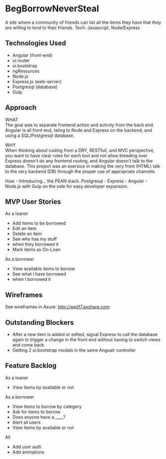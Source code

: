 # BegBorrowNeverSteal
A site where a community of friends can list all the items they have that they are willing to lend to their friends. Tech: Javascript, Node/Express

## Technologies Used
* Angular (front-end)
 * ui.router
 * ui.bootstrap
 * ngResources
* Node.js
 * Express.js (web-server)
* Postgresql (database)
* Gulp


## Approach
WHAT   
The goal was to separate frontend action and activity from the back end. Angular is all front end, taling to Node and Express on the backend, and using a SQL/Postgresql database.

WHY    
When thinking about coding from a DRY, RESTfull, and MVC perspective, you want to have clear roles for each tool and not allow bleeding over.  Express doesn't do any frontend routing, and Angular doesn't talk to the database. This project was an exersice in making the very front (HTML) talk to the very backend (DB) through the proper use of appropriate channels. 

How - 
Introducing... the PEAN stack. Postgresql - Express - Angular - Node.js with Gulp on the side for easy developer expansion. 

## MVP User Stories
As a loaner
* Add items to be borrowed
* Edit an item
* Delete an item
* See who has my stuff
 * when they borrowed it
* Mark items as On-Loan

As a borrower
* View available items to borrow 
* See what I have borrowed
 * when I borrowed it

## Wireframes
See wireframes in Axure: http://wpiif7.axshare.com

## Outstanding Blockers
* After a new item is added or edited, signal Express to call the database again to trigger a change in the front end without having to switch views and come back
* Getting 2 ui.bootstrap modals in the same Angualr controller

## Feature Backlog
As a loaner
*  View Items by available or not

As a borrower
*  View items to borrow by category
*  Ask for items to borrow
 * Does anyone have a ____?
 * Alert all users
*  View Items by available or not

All
* Add user auth
* Add animations
